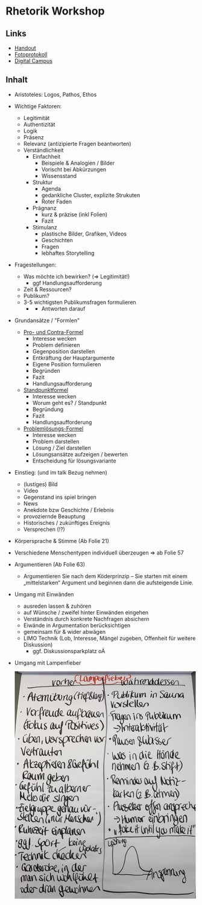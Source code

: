 # Rhetorik Workshop

## Links

* [Handout](https://drive.google.com/file/d/16QAKLe9_2jhpupra3eWFX9Nw8yQb0khV/view?usp=sharing)
* [Fotoprotokoll](https://drive.google.com/file/d/1FlCJ0QtfMzrNMtWFyR3bdpToiUs9hfhu/view?usp=sharing)
* [Digital Campus](https://my.hr-future-tools.de/feedbackpeople/)

## Inhalt

* Aristoteles: Logos, Pathos, Ethos
* Wichtige Faktoren:
    * Legitimität
    * Authentizität
    * Logik
    * Präsenz
    * Relevanz (antizipierte Fragen beantworten)
    * Verständlichkeit
        * Einfachheit
           * Beispiele & Analogien / Bilder
            * Vorischt bei Abkürzungen
            * Wissensstand
        * Struktur
            * Agenda
            * gedankliche Cluster, explizite Strukuten
            * Roter Faden
        * Prägnanz
            * kurz & präzise (inkl Folien)
            * Fazit
        * Stimulanz
            * plastische Bilder, Grafiken, Videos
            * Geschichten
            * Fragen
            * lebhaftes Storytelling
* Fragestellungen:
    * Was möchte ich bewirken? (=> Legitimität!)
        * ggf Handlungsaufforderung
    * Zeit & Ressourcen?
    * Publikum?
    * 3-5 wichtigsten Publikumsfragen formulieren
        * + Antworten darauf
* Grundansätze / "Formlen"
    * [Pro- und Contra-Formel](https://drive.google.com/file/d/1gYioWsVtNKncwPcaF-944gFPTyn2xwx4/view?usp=sharing)
        * Interesse wecken
        * Problem definieren
        * Gegenposition darstellen
        * Entkräftung der Hauptargumente
        * Eigene Position formulieren
        * Begründen
        * Fazit
        * Handlungsaufforderung
    * [Standpunktformel](https://drive.google.com/file/d/1OygzTUf8izpUWaE4vN84x3SkW-mPSN-3/view?usp=sharing)
        * Interesse wecken
        * Worum geht es? / Standpunkt
        * Begründung
        * Fazit
        * Handlungsaufforderung
    * [Problemlösungs-Formel](https://drive.google.com/file/d/1LOQ9BxL8Cs-xft1DRGj4lTG_a3R7j5Su/view?usp=sharing)
        * Interesse wecken
        * Problem darstellen
        * Lösung / Ziel darstellen
        * Lösungsansätze aufzeigen / bewerten
        * Entscheidung für lösungsvariante
* Einstieg:  (und im talk Bezug nehmen)
    * (lustiges) Bild
    * Video
    * Gegenstand ins spiel bringen
    * News
    * Anekdote bzw Geschichte / Erlebnis
    * provoziernde Beauptung
    * Historisches / zukünftiges Ereignis
    * Versprechen (!?)
* Körpersprache & Stimme (Ab Folie 21)
* Verschiedene Menschentypen individuell überzeugen => ab Folie 57
* Argumentieren (Ab Folie 63)
    * Argumentieren Sie nach dem Köderprinzip – Sie starten mit einem „mittelstarken“ Argument und beginnen dann die aufsteigende Linie.
* Umgang mit Einwänden
    * ausreden lassen & zuhören
    * auf Wünsche / zweifel hinter Einwänden eingehen
    * Verständnis durch konkrete Nachfragen absichern
    * Eiwände in Argumentation berücksichtigen
    * gemeinsam für & wider abwägen
    * LIMO Technik (Lob, Interesse, Mängel zugeben, Offenheit für weitere Diskussion)
        * ggf. Diskussionsparkplatz oÄ
* Umgang mit Lampenfieber
    
    ![Lampenfieber](./lampenfieber.jpeg)